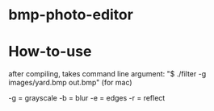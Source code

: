 # bmp-photo-editor

# How-to-use
after compiling, takes command line argument:
"$ ./filter -g images/yard.bmp out.bmp" (for mac)

-g = grayscale
-b = blur
-e = edges
-r = reflect
